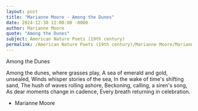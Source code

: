 ```yaml
---
layout: post
title: "Marianne Moore - Among the Dunes"
date: 2024-12-30 12:00:00 -0000
author: Marianne Moore
quote: "Among the Dunes"
subject: American Nature Poets (19th century)
permalink: /American Nature Poets (19th century)/Marianne Moore/Marianne Moore - Among the Dunes
---
```


Among the Dunes

Among the dunes, where grasses play,
A sea of emerald and gold, unsealed,
Winds whisper stories of the sea,
In the wake of time's shifting sand,
The hush of waves rolling ashore,
Beckoning, calling, a siren's song,
As dear moments change in cadence,
Every breath returning in celebration.

- Marianne Moore
